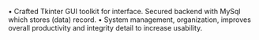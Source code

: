 • Crafted Tkinter GUI toolkit for interface. Secured backend with MySql
which stores (data) record.
• System management, organization, improves overall productivity and
integrity detail to increase usability.
